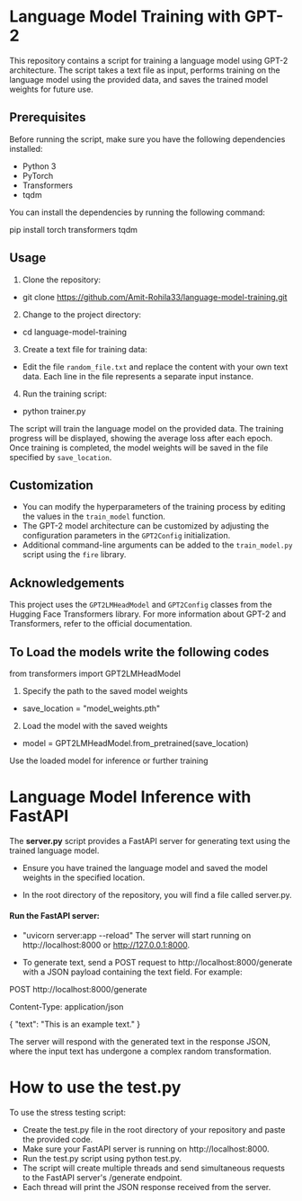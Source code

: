 # Language Model Training with GPT-2

This repository contains a script for training a language model using GPT-2 architecture. The script takes a text file as input, performs training on the language model using the provided data, and saves the trained model weights for future use.

## Prerequisites

Before running the script, make sure you have the following dependencies installed:

- Python 3
- PyTorch
- Transformers
- tqdm

You can install the dependencies by running the following command:

pip install torch transformers tqdm

## Usage

1. Clone the repository:

- git clone https://github.com/Amit-Rohila33/language-model-training.git

2. Change to the project directory:

- cd language-model-training


3. Create a text file for training data:

- Edit the file `random_file.txt` and replace the content with your own text data. Each line in the file represents a separate input instance.

4. Run the training script:

- python trainer.py


The script will train the language model on the provided data. The training progress will be displayed, showing the average loss after each epoch. Once training is completed, the model weights will be saved in the file specified by `save_location`.

## Customization

- You can modify the hyperparameters of the training process by editing the values in the `train_model` function.
- The GPT-2 model architecture can be customized by adjusting the configuration parameters in the `GPT2Config` initialization.
- Additional command-line arguments can be added to the `train_model.py` script using the `fire` library.

## Acknowledgements

This project uses the `GPT2LMHeadModel` and `GPT2Config` classes from the Hugging Face Transformers library. For more information about GPT-2 and Transformers, refer to the official documentation.

## To Load the models write the following codes

from transformers import GPT2LMHeadModel

1. Specify the path to the saved model weights
- save_location = "model_weights.pth"

2. Load the model with the saved weights
- model = GPT2LMHeadModel.from_pretrained(save_location)

Use the loaded model for inference or further training



# Language Model Inference with FastAPI

The **server.py** script provides a FastAPI server for generating text using the trained language model.

- Ensure you have trained the language model and saved the model weights in the specified location.

- In the root directory of the repository, you will find a file called server.py.

#### Run the FastAPI server:

- "uvicorn server:app --reload"
The server will start running on http://localhost:8000 or http://127.0.0.1:8000.

- To generate text, send a POST request to http://localhost:8000/generate with a JSON payload containing the text field.
For example:

POST http://localhost:8000/generate

Content-Type: application/json

{
  "text": "This is an example text."
}

The server will respond with the generated text in the response JSON, where the input text has undergone a complex random transformation.


# How to use the test.py

To use the stress testing script:

- Create the test.py file in the root directory of your repository and paste the provided code.
- Make sure your FastAPI server is running on http://localhost:8000.
- Run the test.py script using python test.py.
- The script will create multiple threads and send simultaneous requests to the FastAPI server's /generate endpoint.
- Each thread will print the JSON response received from the server.
